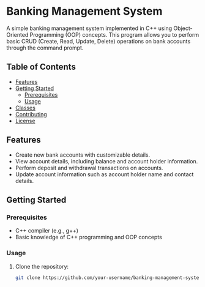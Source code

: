 
# Banking Management System

A simple banking management system implemented in C++ using Object-Oriented Programming (OOP) concepts. This program allows you to perform basic CRUD (Create, Read, Update, Delete) operations on bank accounts through the command prompt.

## Table of Contents

- [Features](#features)
- [Getting Started](#getting-started)
  - [Prerequisites](#prerequisites)
  - [Usage](#usage)
- [Classes](#classes)
- [Contributing](#contributing)
- [License](#license)

## Features

- Create new bank accounts with customizable details.
- View account details, including balance and account holder information.
- Perform deposit and withdrawal transactions on accounts.
- Update account information such as account holder name and contact details.


## Getting Started

### Prerequisites

- C++ compiler (e.g., g++)
- Basic knowledge of C++ programming and OOP concepts

### Usage

1. Clone the repository:

   ```bash
   git clone https://github.com/your-username/banking-management-system.git


